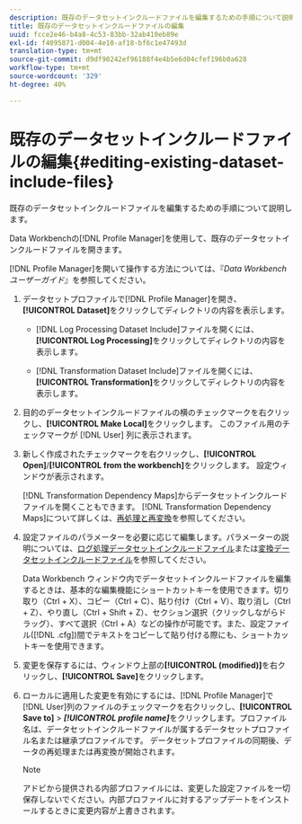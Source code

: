 ```yaml
---
description: 既存のデータセットインクルードファイルを編集するための手順について説明します。
title: 既存のデータセットインクルードファイルの編集
uuid: fcce2e46-b4a8-4c53-83bb-32ab410eb89e
exl-id: f4095871-d004-4e10-af18-bf6c1e47493d
translation-type: tm+mt
source-git-commit: d9df90242ef96188f4e4b5e6d04cfef196b0a628
workflow-type: tm+mt
source-wordcount: '329'
ht-degree: 40%

---
```


# 既存のデータセットインクルードファイルの編集{#editing-existing-dataset-include-files}

既存のデータセットインクルードファイルを編集するための手順について説明します。

Data Workbenchの[!DNL Profile Manager]を使用して、既存のデータセットインクルードファイルを開きます。

[!DNL Profile Manager]を開いて操作する方法については、『*Data Workbenchユーザーガイド*』を参照してください。

1. データセットプロファイルで[!DNL Profile Manager]を開き、**[!UICONTROL Dataset]**&#x200B;をクリックしてディレクトリの内容を表示します。

   * [!DNL Log Processing Dataset Include]ファイルを開くには、**[!UICONTROL Log Processing]**&#x200B;をクリックしてディレクトリの内容を表示します。

   * [!DNL Transformation Dataset Include]ファイルを開くには、**[!UICONTROL Transformation]**&#x200B;をクリックしてディレクトリの内容を表示します。

1. 目的のデータセットインクルードファイルの横のチェックマークを右クリックし、**[!UICONTROL Make Local]**&#x200B;をクリックします。 このファイル用のチェックマークが [!DNL User] 列に表示されます。
1. 新しく作成されたチェックマークを右クリックし、**[!UICONTROL Open]**/**[!UICONTROL from the workbench]**&#x200B;をクリックします。 設定ウィンドウが表示されます。

   [!DNL Transformation Dependency Maps]からデータセットインクルードファイルを開くこともできます。 [!DNL Transformation Dependency Maps]について詳しくは、[再処理と再変換](../../../../home/c-dataset-const-proc/c-reproc-retrans/c-unst-reproc-retrans.md)を参照してください。

1. 設定ファイルのパラメーターを必要に応じて編集します。パラメーターの説明については、[ログ処理データセットインクルードファイル](../../../../home/c-dataset-const-proc/c-dataset-inc-files/c-types-dataset-inc-files/c-log-proc-dataset-inc-files/c-log-proc-dataset-inc-files.md#concept-999475a22519432e98844622ca95b6ab)または[変換データセットインクルードファイル](../../../../home/c-dataset-const-proc/c-dataset-inc-files/c-types-dataset-inc-files/c-trans-dataset-inc-files.md#concept-c64aa78ed9ce40b8a0f4932c82ff5ace)を参照してください。

   Data Workbench ウィンドウ内でデータセットインクルードファイルを編集するときは、基本的な編集機能にショートカットキーを使用できます。切り取り（Ctrl + X）、コピー（Ctrl + C）、貼り付け（Ctrl + V）、取り消し（Ctrl + Z）、やり直し（Ctrl + Shift + Z）、セクション選択（クリックしながらドラッグ）、すべて選択（Ctrl + A）などの操作が可能です。また、設定ファイル([!DNL .cfg])間でテキストをコピーして貼り付ける際にも、ショートカットキーを使用できます。

1. 変更を保存するには、ウィンドウ上部の&#x200B;**[!UICONTROL (modified)]**&#x200B;を右クリックし、**[!UICONTROL Save]**&#x200B;をクリックします。
1. ローカルに適用した変更を有効にするには、[!DNL Profile Manager]で[!DNL User]列のファイルのチェックマークを右クリックし、**[!UICONTROL Save to]** > ***[!UICONTROL profile name]***&#x200B;をクリックします。プロファイル名は、データセットインクルードファイルが属するデータセットプロファイル名または継承プロファイルです。 データセットプロファイルの同期後、データの再処理または再変換が開始されます。

   >[!NOTE]
   >
   >アドビから提供される内部プロファイルには、変更した設定ファイルを一切保存しないでください。内部プロファイルに対するアップデートをインストールするときに変更内容が上書きされます。
